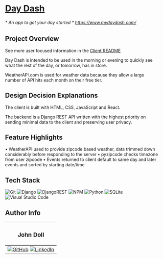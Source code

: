 # [Day Dash](https://www.mydaydash.com/)
###### * An app to get your day started * https://www.mydaydash.com/

## Project Overview

See more user focused information in the [Client README](https://github.com/JohnMDoll/day-dash-client#readme)

Day Dash is intended to be used in the morning or evening to quickly see what the rest of the day, or tomorrow, has in store.

WeatherAPI.com is used for weather data because they allow a large number of API hits each month on their free tier.

## Design Decision Explanations

The client is built with HTML, CSS, JavaScript and React.

The backend is a Django REST API written with the highest priority on sending minimal data to the client and preserving user privacy.


## Feature Highlights

• WeatherAPI used to provide zipcode based weather, data trimmed down considerably before responding to the server
• pyzipcode checks timezone from user zipcode
• Events returned to client default to same day and later events and sorted by starting date/time

## Tech Stack

![Git](https://img.shields.io/badge/git-%23F05033.svg?style=for-the-badge&logo=git&logoColor=white)
![Django](https://img.shields.io/badge/django-%23092E20.svg?style=for-the-badge&logo=django&logoColor=white)
![DjangoREST](https://img.shields.io/badge/DJANGO-REST-ff1709?style=for-the-badge&logo=django&logoColor=white&color=ff1709&labelColor=gray)
![NPM](https://img.shields.io/badge/NPM-%23CB3837.svg?style=for-the-badge&logo=npm&logoColor=white)
![Python](https://img.shields.io/badge/python-3670A0?style=for-the-badge&logo=python&logoColor=ffdd54)
![SQLite](https://img.shields.io/badge/sqlite-%2307405e.svg?style=for-the-badge&logo=sqlite&logoColor=white)
![Visual Studio Code](https://img.shields.io/badge/Visual%20Studio%20Code-0078d7.svg?style=for-the-badge&logo=visual-studio-code&logoColor=white)

## Author Info

|<h3>John Doll</h3>  |
|:--------------------:|
|[![GitHub](https://img.shields.io/badge/github-%23121011.svg?style=for-the-badge&logo=github&logoColor=white)](https://www.github.com/JohnMDoll) [![LinkedIn](https://img.shields.io/badge/linkedin-%230077B5.svg?style=for-the-badge&logo=linkedin&logoColor=white)](https://www.linkedin.com/in/john-m-doll)|
